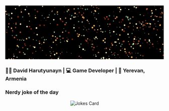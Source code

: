 <p align="center">
  <img src="images/github.gif" alt="Hello, I am David" />
</p>

<p align="center">
  <h3>              👨‍💻 David Harutyunayn | 💻 Game Developer | 📍 Yerevan, Armenia </h3>
</p>


### Nerdy joke of the day

<p align="center">
<img src="https://readme-jokes.vercel.app/api?theme=tokyonight" alt="Jokes Card" />
</p>


